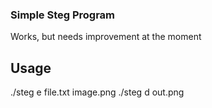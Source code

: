 ### Simple Steg Program
Works, but needs improvement at the moment

## Usage
./steg e file.txt image.png
./steg d out.png

